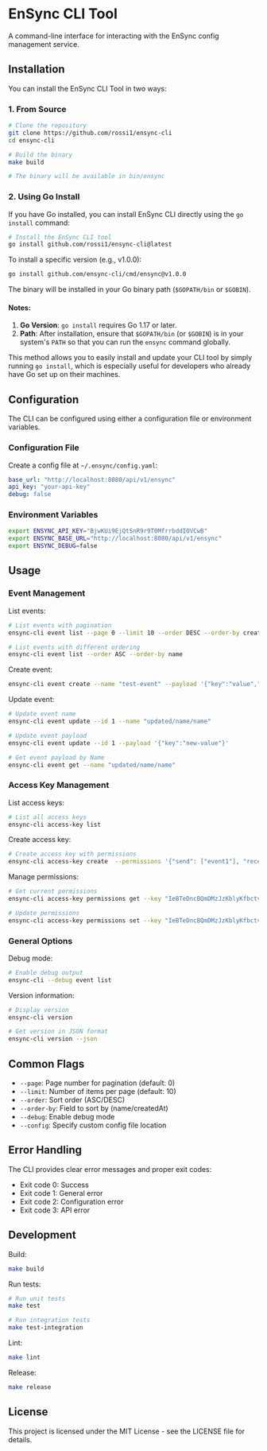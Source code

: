 # EnSync CLI Tool

A command-line interface for interacting with the EnSync config management service.

## Installation

You can install the EnSync CLI Tool in two ways:

### 1. From Source
```bash
# Clone the repository
git clone https://github.com/rossi1/ensync-cli
cd ensync-cli

# Build the binary
make build

# The binary will be available in bin/ensync
```

### 2. Using Go Install
If you have Go installed, you can install EnSync CLI directly using the `go install` command:
 
```bash
# Install the EnSync CLI tool
go install github.com/rossi1/ensync-cli@latest
```

To install a specific version (e.g., v1.0.0):

```bash
go install github.com/ensync-cli/cmd/ensync@v1.0.0
```

The binary will be installed in your Go binary path (`$GOPATH/bin` or `$GOBIN`).

#### Notes:
1. **Go Version**: `go install` requires Go 1.17 or later.
2. **Path**: After installation, ensure that `$GOPATH/bin` (or `$GOBIN`) is in your system's `PATH` so that you can run the `ensync` command globally.

This method allows you to easily install and update your CLI tool by simply running `go install`, which is especially useful for developers who already have Go set up on their machines.

## Configuration

The CLI can be configured using either a configuration file or environment variables.

### Configuration File
Create a config file at `~/.ensync/config.yaml`:

```yaml
base_url: "http://localhost:8080/api/v1/ensync"
api_key: "your-api-key"
debug: false
```

### Environment Variables
```bash
export ENSYNC_API_KEY="BjwKUi9EjQtSnR9r9T0MfrrbddIOVCwB"
export ENSYNC_BASE_URL="http://localhost:8080/api/v1/ensync"
export ENSYNC_DEBUG=false
```

## Usage

### Event Management

List events:
```bash
# List events with pagination
ensync-cli event list --page 0 --limit 10 --order DESC --order-by createdAt

# List events with different ordering
ensync-cli event list --order ASC --order-by name
```

Create event:
```bash
ensync-cli event create --name "test-event" --payload '{"key":"value","another":"data"}'
```

Update event:
```bash
# Update event name
ensync-cli event update --id 1 --name "updated/name/name"

# Update event payload
ensync-cli event update --id 1 --payload '{"key":"new-value"}'

# Get event payload by Name
ensync-cli event get --name "updated/name/name"
```

### Access Key Management

List access keys:
```bash
# List all access keys
ensync-cli access-key list
```

Create access key:
```bash
# Create access key with permissions
ensync-cli access-key create  --permissions '{"send": ["event1"], "receive": ["event2"]}'
```

Manage permissions:
```bash
# Get current permissions
ensync-cli access-key permissions get --key "IeBTeDncBQmDMzJzKblyKfbctvgEKO8L"

# Update permissions
ensync-cli access-key permissions set --key "IeBTeDncBQmDMzJzKblyKfbctvgEKO8L" --permissions '{"send": ["event12344"], "receive": ["event23445"]}'
```

### General Options

Debug mode:
```bash
# Enable debug output
ensync-cli --debug event list
```

Version information:
```bash
# Display version
ensync-cli version

# Get version in JSON format
ensync-cli version --json
```

## Common Flags

- `--page`: Page number for pagination (default: 0)
- `--limit`: Number of items per page (default: 10)
- `--order`: Sort order (ASC/DESC)
- `--order-by`: Field to sort by (name/createdAt)
- `--debug`: Enable debug mode
- `--config`: Specify custom config file location

## Error Handling

The CLI provides clear error messages and proper exit codes:
- Exit code 0: Success
- Exit code 1: General error
- Exit code 2: Configuration error
- Exit code 3: API error

## Development

Build:
```bash
make build
```

Run tests:
```bash
# Run unit tests
make test

# Run integration tests
make test-integration
```

Lint:
```bash
make lint
```

Release:
```bash
make release
```

## License

This project is licensed under the MIT License - see the LICENSE file for details.